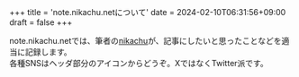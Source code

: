 +++
title = 'note.nikachu.netについて'
date = 2024-02-10T06:31:56+09:00
draft = false
+++

note.nikachu.netでは、筆者の[nikachu](https://portfolio.nikachu.net)が、記事にしたいと思ったことなどを適当に記録します。  
各種SNSはヘッダ部分のアイコンからどうぞ。XではなくTwitter派です。
